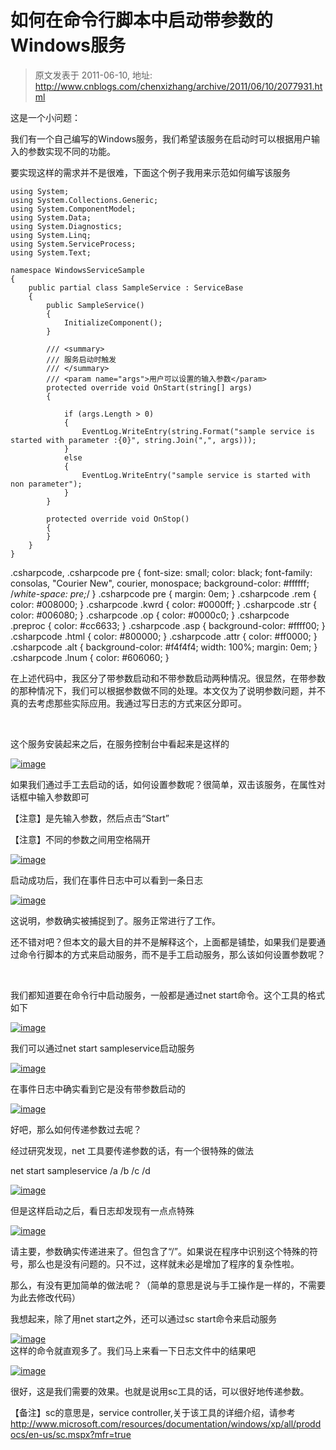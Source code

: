 # 如何在命令行脚本中启动带参数的Windows服务 
> 原文发表于 2011-06-10, 地址: http://www.cnblogs.com/chenxizhang/archive/2011/06/10/2077931.html 


这是一个小问题：

 我们有一个自己编写的Windows服务，我们希望该服务在启动时可以根据用户输入的参数实现不同的功能。

 要实现这样的需求并不是很难，下面这个例子我用来示范如何编写该服务


```
using System;
using System.Collections.Generic;
using System.ComponentModel;
using System.Data;
using System.Diagnostics;
using System.Linq;
using System.ServiceProcess;
using System.Text;

namespace WindowsServiceSample
{
    public partial class SampleService : ServiceBase
    {
        public SampleService()
        {
            InitializeComponent();
        }

        /// <summary>
        /// 服务启动时触发
        /// </summary>
        /// <param name="args">用户可以设置的输入参数</param>
        protected override void OnStart(string[] args)
        {

            if (args.Length > 0)
            {
                EventLog.WriteEntry(string.Format("sample service is started with parameter :{0}", string.Join(",", args)));
            }
            else
            {
                EventLog.WriteEntry("sample service is started with non parameter");
            }
        }

        protected override void OnStop()
        {
        }
    }
}

```


.csharpcode, .csharpcode pre
{
 font-size: small;
 color: black;
 font-family: consolas, "Courier New", courier, monospace;
 background-color: #ffffff;
 /*white-space: pre;*/
}
.csharpcode pre { margin: 0em; }
.csharpcode .rem { color: #008000; }
.csharpcode .kwrd { color: #0000ff; }
.csharpcode .str { color: #006080; }
.csharpcode .op { color: #0000c0; }
.csharpcode .preproc { color: #cc6633; }
.csharpcode .asp { background-color: #ffff00; }
.csharpcode .html { color: #800000; }
.csharpcode .attr { color: #ff0000; }
.csharpcode .alt 
{
 background-color: #f4f4f4;
 width: 100%;
 margin: 0em;
}
.csharpcode .lnum { color: #606060; }




在上述代码中，我区分了带参数启动和不带参数启动两种情况。很显然，在带参数的那种情况下，我们可以根据参数做不同的处理。本文仅为了说明参数问题，并不真的去考虑那些实际应用。我通过写日志的方式来区分即可。


 


这个服务安装起来之后，在服务控制台中看起来是这样的


[![image](http://images.cnblogs.com/cnblogs_com/chenxizhang/201106/2011061020344271.png "image")](http://images.cnblogs.com/cnblogs_com/chenxizhang/201106/201106102034421990.png)


如果我们通过手工去启动的话，如何设置参数呢？很简单，双击该服务，在属性对话框中输入参数即可


【注意】是先输入参数，然后点击“Start”


【注意】不同的参数之间用空格隔开


[![image](http://images.cnblogs.com/cnblogs_com/chenxizhang/201106/201106102034429581.png "image")](http://images.cnblogs.com/cnblogs_com/chenxizhang/201106/201106102034422056.png)


启动成功后，我们在事件日志中可以看到一条日志


[![image](http://images.cnblogs.com/cnblogs_com/chenxizhang/201106/201106102034439614.png "image")](http://images.cnblogs.com/cnblogs_com/chenxizhang/201106/201106102034436234.png)


这说明，参数确实被捕捉到了。服务正常进行了工作。


还不错对吧？但本文的最大目的并不是解释这个，上面都是铺垫，如果我们是要通过命令行脚本的方式来启动服务，而不是手工启动服务，那么该如何设置参数呢？


 


我们都知道要在命令行中启动服务，一般都是通过net start命令。这个工具的格式如下


[![image](http://images.cnblogs.com/cnblogs_com/chenxizhang/201106/201106102034437139.png "image")](http://images.cnblogs.com/cnblogs_com/chenxizhang/201106/20110610203443170.png)


我们可以通过net start sampleservice启动服务


[![image](http://images.cnblogs.com/cnblogs_com/chenxizhang/201106/20110610203443760.png "image")](http://images.cnblogs.com/cnblogs_com/chenxizhang/201106/201106102034433791.png)


在事件日志中确实看到它是没有带参数启动的


[![image](http://images.cnblogs.com/cnblogs_com/chenxizhang/201106/201106102034441665.png "image")](http://images.cnblogs.com/cnblogs_com/chenxizhang/201106/201106102034446648.png)


好吧，那么如何传递参数过去呢？


经过研究发现，net 工具要传递参数的话，有一个很特殊的做法


net start sampleservice /a /b /c /d


[![image](http://images.cnblogs.com/cnblogs_com/chenxizhang/201106/201106102034449190.png "image")](http://images.cnblogs.com/cnblogs_com/chenxizhang/201106/201106102034443857.png)


但是这样启动之后，看日志却发现有一点点特殊


[![image](http://images.cnblogs.com/cnblogs_com/chenxizhang/201106/201106102034449779.png "image")](http://images.cnblogs.com/cnblogs_com/chenxizhang/201106/201106102034442254.png)


请主要，参数确实传递进来了。但包含了“/”。如果说在程序中识别这个特殊的符号，那么也是没有问题的。只不过，这样就未必是增加了程序的复杂性啦。


那么，有没有更加简单的做法呢？（简单的意思是说与手工操作是一样的，不需要为此去修改代码）


我想起来，除了用net start之外，还可以通过sc start命令来启动服务


[![image](http://images.cnblogs.com/cnblogs_com/chenxizhang/201106/201106102034456813.png "image")](http://images.cnblogs.com/cnblogs_com/chenxizhang/201106/201106102034453400.png)  
这样的命令就直观多了。我们马上来看一下日志文件中的结果吧


[![image](http://images.cnblogs.com/cnblogs_com/chenxizhang/201106/201106102034468025.png "image")](http://images.cnblogs.com/cnblogs_com/chenxizhang/201106/201106102034466879.png)


很好，这是我们需要的效果。也就是说用sc工具的话，可以很好地传递参数。


【备注】sc的意思是，service controller,关于该工具的详细介绍，请参考 <http://www.microsoft.com/resources/documentation/windows/xp/all/proddocs/en-us/sc.mspx?mfr=true>

